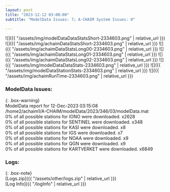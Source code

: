 ```yaml
---
layout: post
title: "2023-12-12 03:00:00"
subtitle: "ModelData Issues: 7; A-CHAIM System Issues: 0"

---
```


![]({{ "/assets/img/modelDataDataStatsShort-2334603.png" | relative_url }})
![]({{ "/assets/img/achaimDataStatsShort-2334603.png" | relative_url }})
![]({{ "/assets/img/achaimDataStatsLong00-2334603.png" | relative_url }})
![]({{ "/assets/img/achaimDataStatsLong01-2334603.png" | relative_url }})
![]({{ "/assets/img/achaimDataStatsLong02-2334603.png" | relative_url }})
![]({{ "/assets/img/modelDataDataStats-2334603.png" | relative_url }})
![]({{ "/assets/img/modelDataStationStats-2334603.png" | relative_url }})
![]({{ "/assets/img/achaimRunTime-2334603.png" | relative_url }})


### ModelData Issues:  
  
{: .box-warning}  
 ModelData report for 12-Dec-2023 03:15:08   
 /home2/achaim1/A-CHAIM/modelData/2023/346/03/modelData.mat   
 0% of all possible stations for IONO were downloaded. x2628   
 0% of all possible stations for SENTINEL were downloaded. x348   
 0% of all possible stations for KASI were downloaded. x8   
 0% of all possible stations for IGS were downloaded. x7   
 0% of all possible stations for NOAA were downloaded. x9   
 0% of all possible stations for QGN were downloaded. x9   
 0% of all possible stations for KARTVERKET were downloaded. x6849   
  


### Logs:  
  
{: .box-note}  
[Logs.zip]({{ "/assets/other/logs.zip" | relative_url }})  
[Log Info]({{ "/logInfo" | relative_url }})  
